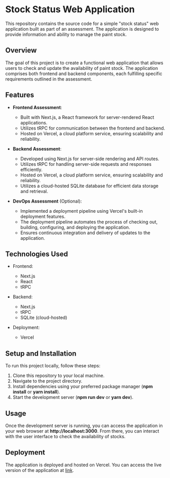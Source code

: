 # Stock Status Web Application

This repository contains the source code for a simple "stock status" web application built as part of an assessment. The application is designed to provide information and ability to manage the paint stock.

## Overview

The goal of this project is to create a functional web application that allows users to check and update the availability of paint stock. The application comprises both frontend and backend components, each fulfilling specific requirements outlined in the assessment.

## Features

- **Frontend Assessment**:

  - Built with Next.js, a React framework for server-rendered React applications.
  - Utilizes tRPC for communication between the frontend and backend.
  - Hosted on Vercel, a cloud platform service, ensuring scalability and reliability.

- **Backend Assessment**:

  - Developed using Next.js for server-side rendering and API routes.
  - Utilizes tRPC for handling server-side requests and responses efficiently.
  - Hosted on Vercel, a cloud platform service, ensuring scalability and reliability.
  - Utilizes a cloud-hosted SQLite database for efficient data storage and retrieval.

- **DevOps Assessment** (Optional):

  - Implemented a deployment pipeline using Vercel's built-in deployment features.
  - The deployment pipeline automates the process of checking out, building, configuring, and deploying the application.
  - Ensures continuous integration and delivery of updates to the application.

## Technologies Used

- Frontend:

  - Next.js
  - React
  - tRPC

- Backend:

  - Next.js
  - tRPC
  - SQLite (cloud-hosted)

- Deployment:

  - Vercel

## Setup and Installation

To run this project locally, follow these steps:

1.  Clone this repository to your local machine.
2.  Navigate to the project directory.
3.  Install dependencies using your preferred package manager (**npm install** or **yarn install**).
4.  Start the development server (**npm run dev** or **yarn dev**).

## Usage

Once the development server is running, you can access the application in your web browser at **http://localhost:3000**. From there, you can interact with the user interface to check the availability of stocks.

## Deployment

The application is deployed and hosted on Vercel. You can access the live version of the application at [link](https://stock-status-ruddy.vercel.app/).
